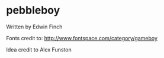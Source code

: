 pebbleboy
=========
Written by Edwin Finch

Fonts credit to: http://www.fontspace.com/category/gameboy

Idea credit to Alex Funston
